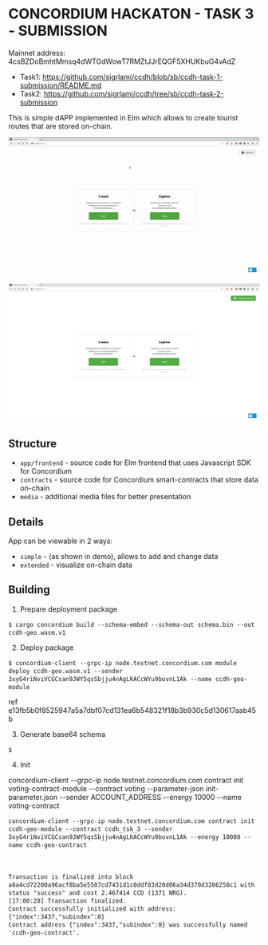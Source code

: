 # CONCORDIUM HACKATON - TASK 3 - SUBMISSION

Mainnet address: 4csBZDoBmhtMmsq4dWTGdWowT7RMZtJJrEQGF5XHUKbuG4vAdZ

- Task1: https://github.com/sigrlami/ccdh/blob/sb/ccdh-task-1-submission/README.md
- Task2: https://github.com/sigrlami/ccdh/tree/sb/ccdh-task-2-submission

This is simple dAPP implemented in Elm which allows to create tourist routes that are stored on-chain. 


![demo](media/video-1.gif)

![demo](media/screen-2.png)


## Structure

- `app/frontend` - source code for Elm frontend that uses Javascript SDK for Concordium
- `contracts` - source code for Concordium smart-contracts that store data on-chain
- `media` - additional media files for better presentation

## Details

App can be viewable in 2 ways:

- `simple`   - (as shown in demo), allows to add and change data
- `extended` - visualize on-chain data

## Building

1. Prepare deployment package

```
$ cargo concordium build --schema-embed --schema-out schema.bin --out ccdh-geo.wasm.v1
```

2. Deploy package

```
$ concordium-client --grpc-ip node.testnet.concordium.com module deploy ccdh-geo.wasm.v1 --sender 3xyG4riNviVCGCsan9JWY5qsSbjju4nAgLKACcWYu9bovnL1Ak --name ccdh-geo-module
```

ref e13fb5b0f8525947a5a7dbf07cd131ea6b548321f18b3b930c5d130617aab45b

3. Generate base64 schema

```
$
```

4. Init

concordium-client --grpc-ip node.testnet.concordium.com contract init voting-contract-module --contract voting --parameter-json init-parameter.json --sender ACCOUNT_ADDRESS --energy 10000 --name voting-contract



````````
concordium-client --grpc-ip node.testnet.concordium.com contract init ccdh-geo-module --contract ccdh_tsk_3 --sender 3xyG4riNviVCGCsan9JWY5qsSbjju4nAgLKACcWYu9bovnL1Ak --energy 10000 --name ccdh-geo-contract



Transaction is finalized into block a8a4cd72200a96acf8ba5e5587cd7431d1c0ddf83d20d06a34d370d3286258c1 with status "success" and cost 2.467414 CCD (1371 NRG).
[17:00:28] Transaction finalized.
Contract successfully initialized with address: {"index":3437,"subindex":0}
Contract address {"index":3437,"subindex":0} was successfully named 'ccdh-geo-contract'.


``````````
